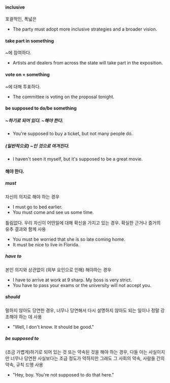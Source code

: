 #### inclusive 

포괄적인, 폭넓은 

- The party must adopt more inclusive strategies and a broader vision.

#### take part in something

~에 참여하다. 

- Artists and dealers from across the state will take part in the exposition.

#### vote on + something

~에 대해 투표하다. 

- The committee is voting on the proposal tonight.

#### be supposed to do/be something

##### ~하기로 되어 있다. ~해야 한다. 

- You're supposed to buy a ticket, but not many people do.

##### (일반적으로) ~인 것으로 여겨진다. 

- I haven't seen it myself, but it's supposed to be a great movie.

#### 해야 한다. 

##### must

자신의 의지로 해야 하는 경우 

- I must go to bed earlier.
- You must come and see us some time.

틀림없다. 우리 자신이 어떤일에 대해 확신을 가지고 있는 경우. 확실한 근거나 증거의 유추 결과와 함께 사용 

- You must be worried that she is so late coming home.
- It must be nice to live in Florida.


##### have to 

본인 의지와 상관없이 (외부 요인으로 인해) 해야하는 경우 

- I have to arrive at work at 9 sharp. My boss is very strict.
- You have to pass your exams or the university will not accept you.

##### should

말하지 않아도 당연한 경우, 너무나 당연해서 다시 설명하지 않아도 되는 일이나 정말 강조해야 하는 데 사용

- "Well, I don't know. It should be good."

##### be supposed to 

(조금 가볍게)하기로 되어 있는 것 또는 약속된 것을 해야 하는 경우,  다들 아는 사실이지만 너무나 당연한 사실보다는 조금 정도가 약하지만 그래도 그 사회의 약속, 사람들 간의 약속, 규칙 드엥 사용 

- "Hey, boy. You're not supposed to do that here."


